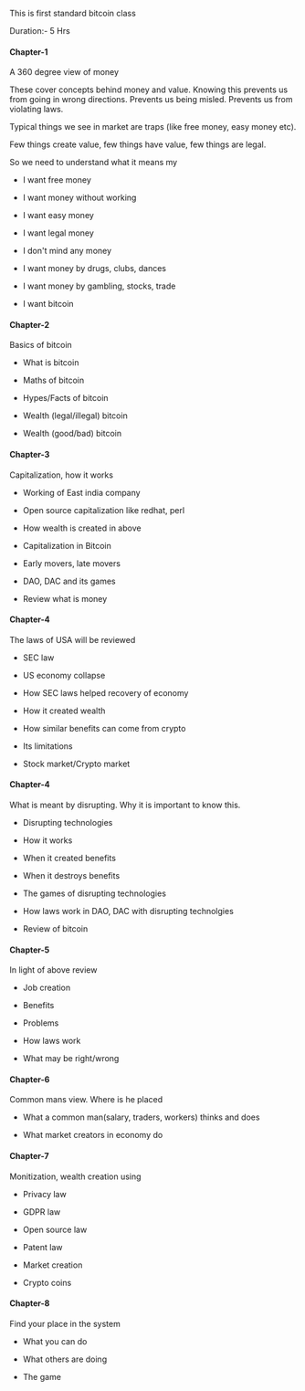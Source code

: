 This is first standard bitcoin class

Duration:- 5 Hrs

#### Chapter-1

A 360 degree view of money

These cover concepts behind money and value. Knowing this prevents us from going in wrong directions. Prevents us being misled. Prevents us from violating laws.

Typical things we see in market are traps (like free money, easy money etc).

Few things create value, few things have value, few things are legal.

So we need to understand what it means my

- I want free money

- I want money without working

- I want easy money

- I want legal money

- I don't mind any money

- I want money by drugs, clubs, dances

- I want money by gambling, stocks, trade

- I want bitcoin

#### Chapter-2

Basics of bitcoin

- What is bitcoin

- Maths of bitcoin

- Hypes/Facts of bitcoin

- Wealth (legal/illegal) bitcoin

- Wealth (good/bad) bitcoin

#### Chapter-3 

Capitalization, how it works

- Working of East india company

- Open source capitalization like redhat, perl

- How wealth is created in above

- Capitalization in Bitcoin

- Early movers, late movers

- DAO, DAC and its games

- Review what is money


#### Chapter-4

The laws of USA will be reviewed

- SEC law

- US economy collapse

- How SEC laws helped recovery of economy

- How it created wealth

- How similar benefits can come from crypto

- Its limitations

- Stock market/Crypto market

#### Chapter-4

What is meant by disrupting. Why it is important to know this.

- Disrupting technologies

- How it works

- When it created benefits

- When it destroys benefits

- The games of disrupting technologies

- How laws work in DAO, DAC with disrupting technolgies

- Review of bitcoin

#### Chapter-5

In light of above review 

- Job creation

- Benefits

- Problems

- How laws work

- What may be right/wrong

#### Chapter-6

Common mans view. Where is he placed

- What a common man(salary, traders, workers) thinks and does

- What market creators in economy do

#### Chapter-7

Monitization, wealth creation using 

- Privacy law

- GDPR law

- Open source law

- Patent law

- Market creation 

- Crypto coins

#### Chapter-8

Find your place in the system

- What you can do

- What others are doing

- The game


